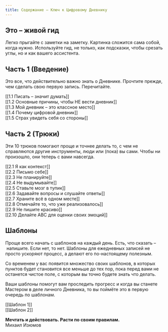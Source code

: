 ```yaml
---
title: Содержание – Ключ к Цифровому Дневнику
---
```

## Это – живой гид

Легко прыгайте с заметки на заметку. Картинка сложится сама собой, когда нужно. Используйте гид, не только, как подсказки, чтобы срезать углы, но и как вашего ассистента.
## Часть 1 (Введение)

Это все, что действительно важно знать о Дневнике. Прочтите прежде, чем сделать свою первую запись. Перечитайте.

[[1.1 Писать – значит думать]] <br>
[[1.2 Основные причины, чтобы НЕ вести дневник]] <br>
[[1.3 Мой дневник – это классное место]] <br>
[[1.4 Почему цифровой дневник]] <br>
[[1.5 Страх увидеть себя со стороны]] <br>

## Часть 2 (Трюки)

Эти 10 трюков помогают проще и точнее делать то, с чем не справляются другие инструменты, люди или (пока) вы сами. Чтобы ни произошло, они теперь с вами навсегда. 

[[2.1 Я как контекст]] <br>
[[2.2 Письмо себе]] <br>
[[2.3 Не планируйте]] <br>
[[2.4 Не выдумывайте]] <br>
[[2.5 Ставьте мозг в тупик]] <br>
[[2.6 Задавайте вопросы и слушайте ответы]] <br>
[[2.7 Храните всё в одном месте]] <br>
[[2.8 Отмечайте то, что уже реализовалось]] <br>
[[2.9 Не пишите красиво]] <br>
[[2.10 Делайте ABC для оценки своих эмоций]] <br>

## Шаблоны

Проще всего начать с шаблонов на каждый день. Есть, что сказать – напишите. Если нет, то нет. Шаблоны для ежедневных записей не просто ускоряют процесс, а делают его по-настоящему полезным.

Со временем у вас появится множество своих шаблонов, в которых пунктов будет становится все меньше до тех пор, пока перед вами не останется чистое поле, с которым вы точно будете знать что делать.

Ваши шаблоны помогут вам проследить прогресс и когда вы станете Мастером в деле личного Дневника, то вы поймёте это в первую очередь по шаблонам.

[[Шаблон 1]] <br>
[[Шаблон 2]]

**Мечтать и действовать. Расти по своим правилам.** <br>
Михаил Изюмов
